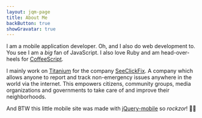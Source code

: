 ```yaml
---
layout: jqm-page
title: About Me
backButton: true
showGravatar: true
---
```

I am a mobile application developer. Oh, and I also do web development to. You
see I am a *big* fan of JavaScript. I also love Ruby and am head-over-heels for
[CoffeeScript][].

I mainly work on [Titanium][] for the company
[SeeClickFix](http://seeclickfix.com). A company which allows anyone to report
and track non-emergency issues anywhere in the world via the internet. This
empowers citizens, community groups, media organizations and governments to take
care of and improve their neighborhoods.

And BTW this little mobile site was made with [jQuery-mobile][jqm] so
*rockzor*! 👊😎

[CoffeeScript]: http://coffeescript.org/
[Titanium]: http://www.appcelerator.com/
[jqm]: http://jquerymobile.com/
